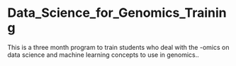 # Data_Science_for_Genomics_Training
This is a three month program to train students who deal with the -omics on data science and machine learning concepts to use in genomics..
